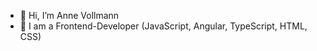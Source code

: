 - 👋 Hi, I’m Anne Vollmann
- 🌱 I am a Frontend-Developer (JavaScript, Angular, TypeScript, HTML, CSS)

<!---
mutsel/mutsel is a ✨ special ✨ repository because its `README.md` (this file) appears on your GitHub profile.
You can click the Preview link to take a look at your changes.
--->
